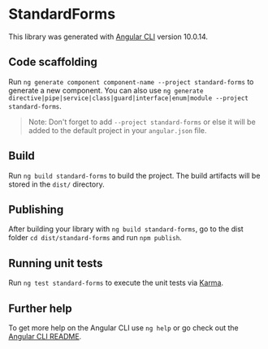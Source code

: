 # StandardForms

This library was generated with [Angular CLI](https://github.com/angular/angular-cli) version 10.0.14.

## Code scaffolding

Run `ng generate component component-name --project standard-forms` to generate a new component. You can also use `ng generate directive|pipe|service|class|guard|interface|enum|module --project standard-forms`.
> Note: Don't forget to add `--project standard-forms` or else it will be added to the default project in your `angular.json` file. 

## Build

Run `ng build standard-forms` to build the project. The build artifacts will be stored in the `dist/` directory.

## Publishing

After building your library with `ng build standard-forms`, go to the dist folder `cd dist/standard-forms` and run `npm publish`.

## Running unit tests

Run `ng test standard-forms` to execute the unit tests via [Karma](https://karma-runner.github.io).

## Further help

To get more help on the Angular CLI use `ng help` or go check out the [Angular CLI README](https://github.com/angular/angular-cli/blob/master/README.md).
